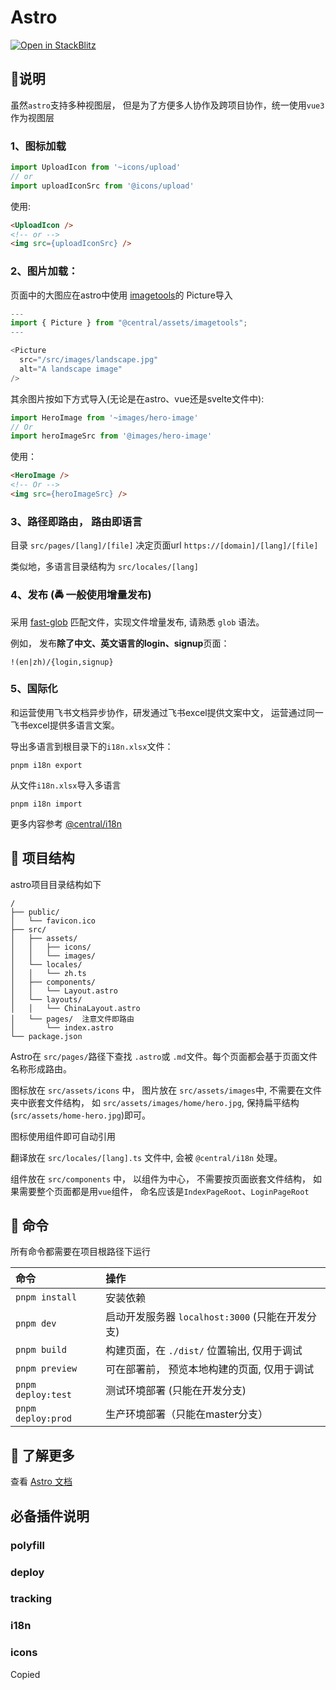 # Astro

[![Open in StackBlitz](https://developer.stackblitz.com/img/open_in_stackblitz.svg)](https://stackblitz.com/github/withastro/astro/tree/latest/examples/basics)

## 📖说明
虽然`astro`支持多种视图层， 但是为了方便多人协作及跨项目协作，统一使用`vue3`作为视图层
### 1、图标加载

```js
import UploadIcon from '~icons/upload'
// or
import uploadIconSrc from '@icons/upload'
```
使用:
```html
<UploadIcon />
<!-- or -->
<img src={uploadIconSrc} />
```

### 2、图片加载：
页面中的大图应在astro中使用 [imagetools](https://astro-imagetools-docs.vercel.app/en/components-and-apis)的 Picture导入

```js
---
import { Picture } from "@central/assets/imagetools";
---

<Picture
  src="/src/images/landscape.jpg"
  alt="A landscape image"
/>
```

其余图片按如下方式导入(无论是在astro、vue还是svelte文件中): 
```js
import HeroImage from '~images/hero-image'
// Or
import heroImageSrc from '@images/hero-image'

```
使用：
```html
<HeroImage />
<!-- Or -->
<img src={heroImageSrc} />
```

### 3、路径即路由， 路由即语言
目录 `src/pages/[lang]/[file]` 决定页面url `https://[domain]/[lang]/[file]`

类似地，多语言目录结构为 `src/locales/[lang]`

### 4、发布 (🚔 一般使用增量发布)
采用 [fast-glob](https://github.com/mrmlnc/fast-glob) 匹配文件，实现文件增量发布, 请熟悉 `glob` 语法。

例如， 发布**除了中文、英文语言的login、signup**页面：
```
!(en|zh)/{login,signup}
```

### 5、国际化
和运营使用飞书文档异步协作，研发通过飞书excel提供文案中文， 运营通过同一飞书excel提供多语言文案。

导出多语言到根目录下的`i18n.xlsx`文件：

```shell
pnpm i18n export
```

从文件`i18n.xlsx`导入多语言
```shell
pnpm i18n import
```

更多内容参考 [@central/i18n](http://npm.aoscdn.com/-/web/detail/@central/i18n)

## 🚀 项目结构

astro项目目录结构如下

```
/
├── public/
│   └── favicon.ico
├── src/
│   ├── assets/
│   │   ├── icons/
│   │   └── images/
│   └── locales/ 
│   │   └── zh.ts
│   ├── components/
│   │   └── Layout.astro
│   └── layouts/ 
│   │   └── ChinaLayout.astro
│   └── pages/  注意文件即路由
│       └── index.astro
└── package.json
```
Astro在 `src/pages/`路径下查找 `.astro`或 `.md`文件。每个页面都会基于页面文件名称形成路由。

图标放在 `src/assets/icons` 中， 图片放在 `src/assets/images`中, 不需要在文件夹中嵌套文件结构， 如 `src/assets/images/home/hero.jpg`, 保持扁平结构(`src/assets/home-hero.jpg`)即可。

图标使用组件即可自动引用

翻译放在 `src/locales/[lang].ts` 文件中, 会被 `@central/i18n` 处理。

组件放在 `src/components` 中， 以组件为中心， 不需要按页面嵌套文件结构， 如果需要整个页面都是用`vue`组件， 命名应该是`IndexPageRoot`、`LoginPageRoot`

## 🧞 命令

所有命令都需要在项目根路径下运行

| 命令              | 操作                                       |
| :---------------- | :------------------------------------------- |
| `pnpm install`    | 安装依赖                      |
| `pnpm dev`        | 启动开发服务器 `localhost:3000` (只能在开发分支)  |
| `pnpm build`      | 构建页面，在 `./dist/` 位置输出, 仅用于调试      |
| `pnpm preview`    | 可在部署前， 预览本地构建的页面, 仅用于调试 |
| `pnpm deploy:test`| 测试环境部署 (只能在开发分支) |
| `pnpm deploy:prod`| 生产环境部署（只能在master分支） |

## 👀 了解更多

查看 [Astro 文档](https://docs.astro.build) 

## 必备插件说明

### polyfill
### deploy

### tracking
### i18n

### icons
Copied